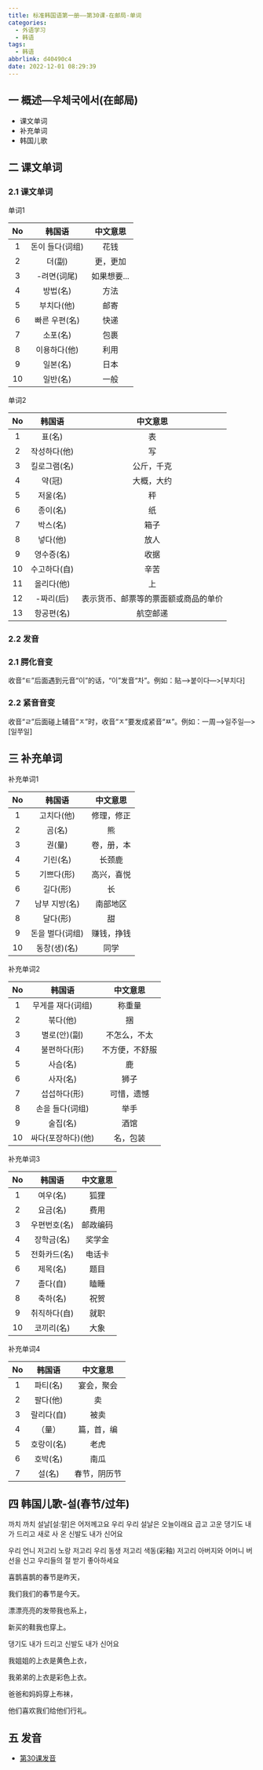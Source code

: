```yaml
---
title: 标准韩国语第一册——第30课-在邮局-单词
categories:
  - 外语学习
  - 韩语
tags:
  - 韩语
abbrlink: d40490c4
date: 2022-12-01 08:29:39
---
```

## 一 概述—우체국에서(在邮局)

* 课文单词
* 补充单词
* 韩国儿歌

<!--more-->

## 二 课文单词

### 2.1 课文单词

单词1

|  No  |     韩国语      |  中文意思   |
| :--: | :-------------: | :---------: |
|  1   | 돈이 들다(词组) |    花钱     |
|  2   |     더(副)      |  更，更加   |
|  3   |   -려면(词尾)   | 如果想要... |
|  4   |    방법(名)     |    方法     |
|  5   |   부치다(他)    |    邮寄     |
|  6   |  빠른 우편(名)  |    快递     |
|  7   |    소포(名)     |    包裹     |
|  8   |  이용하다(他)   |    利用     |
|  9   |    일본(名)     |    日本     |
|  10  |    일반(名)     |    一般     |

单词2

|  No  |    韩国语    |               中文意思               |
| :--: | :----------: | :----------------------------------: |
|  1   |    표(名)    |                  表                  |
|  2   | 작성하다(他) |                  写                  |
|  3   | 킬로그램(名) |              公斤，千克              |
|  4   |    약(冠)    |              大概，大约              |
|  5   |   저울(名)   |                  秤                  |
|  6   |   종이(名)   |                  纸                  |
|  7   |   박스(名)   |                 箱子                 |
|  8   |   넣다(他)   |                 放人                 |
|  9   |  영수증(名)  |                 收据                 |
|  10  | 수고하다(自) |                 辛苦                 |
|  11  |  올리다(他)  |                  上                  |
|  12  |  -짜리(后)   | 表示货币、邮票等的票面额或商品的单价 |
|  13  |  항공편(名)  |               航空邮递               |

### 2.2 发音

### 2.1 腭化音变

收音“ㅌ”后面遇到元音“이”的话，“이”发音“차”。例如：贴—>붙이다—>[부치다]

### 2.2 紧音音变

收音“ㄹ”后面碰上辅音“ㅈ”时，收音“ㅈ”要发成紧音“ㅉ”。例如：一周—>일주일—>[일쭈일]

## 三 补充单词

补充单词1

|  No  |     韩国语      |  中文意思  |
| :--: | :-------------: | :--------: |
|  1   |   고치다(他)    | 修理，修正 |
|  2   |     곰(名)      |     熊     |
|  3   |     권(量)      | 卷，册，本 |
|  4   |    기린(名)     |   长颈鹿   |
|  5   |   기쁘다(形)    | 高兴，喜悦 |
|  6   |    길다(形)     |     长     |
|  7   |  남부 지방(名)  |  南部地区  |
|  8   |    달다(形)     |     甜     |
|  9   | 돈을 벌다(词组) | 赚钱，挣钱 |
|  10  |  동창(생)(名)   |    同学    |

补充单词2

|  No  |       韩国语       |    中文意思    |
| :--: | :----------------: | :------------: |
|  1   | 무게를 재다(词组)  |     称重量     |
|  2   |      붂다(他)      |       捆       |
|  3   |    별로(안)(副)    |  不怎么，不太  |
|  4   |    불편하다(形)    | 不方便，不舒服 |
|  5   |      사슴(名)      |       鹿       |
|  6   |      사자(名)      |      狮子      |
|  7   |    섭섭하다(形)    |   可惜，遗憾   |
|  8   |  손을 들다(词组)   |      举手      |
|  9   |      술집(名)      |      酒馆      |
|  10  | 싸다(포장하다)(他) |    名，包装    |

补充单词3

|  No  |    韩国语    | 中文意思 |
| :--: | :----------: | :------: |
|  1   |   여우(名)   |   狐狸   |
|  2   |   요금(名)   |   费用   |
|  3   | 우편번호(名) | 邮政编码 |
|  4   |  장학금(名)  |  奖学金  |
|  5   | 전화카드(名) |  电话卡  |
|  6   |   제목(名)   |   题目   |
|  7   |   졸다(自)   |   瞌睡   |
|  8   |   축하(名)   |   祝贺   |
|  9   | 취직하다(自) |   就职   |
|  10  |  코끼리(名)  |   大象   |

补充单词4

|  No  |   韩国语   |   中文意思   |
| :--: | :--------: | :----------: |
|  1   |  파티(名)  |  宴会，聚会  |
|  2   |  팔다(他)  |      卖      |
|  3   | 랄리다(自) |     被卖     |
|  4   |   （量）   |  篇，首，编  |
|  5   | 호랑이(名) |     老虎     |
|  6   |  호박(名)  |     南瓜     |
|  7   |   설(名)   | 春节，阴历节 |

## 四 韩国儿歌-설(春节/过年)

까치 까치 설날[설:랄]은 어저께고요
우리 우리 설날은 오늘이래요
곱고 고운 댕기도 내가 드리고
새로 사 온 신발도 내가 신어요

 

우리 언니 저고리 노랑 저고리
우리 동생 저고리 색동(彩釉) 저고리
아버지와 어머니 버선을 신고
우리들의 절 받기 좋아하세요

喜鹊喜鹊的春节是昨天，

我们我们的春节是今天。

漂漂亮亮的发带我也系上，

新买的鞋我也穿上。

댕기도 내가 드리고
신발도 내가 신어요

我姐姐的上衣是黄色上衣，

我弟弟的上衣是彩色上衣。

爸爸和妈妈穿上布袜，

他们喜欢我们给他们行礼。

## 五 发音

* [第30课发音][1]



[1]:https://biz.cli.im/Pcview?name=https%3A%2F%2Fbiz.cli.im%2Ftest%2FFJ485358%3Fcoding%3DI3DPUX%26qrurl%3Dhttp%253A%252F%252Fqr31.cn%252FI3DPUX%26gtype%3D2&time=1